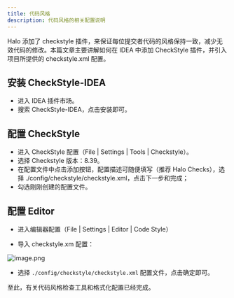 ```yaml
---
title: 代码风格
description: 代码风格的相关配置说明
---
```


Halo 添加了 checkstyle 插件，来保证每位提交者代码的风格保持一致，减少无效代码的修改。本篇文章主要讲解如何在 IDEA 中添加 CheckStyle 插件，并引入项目所提供的 checkstyle.xml 配置。

## 安装 CheckStyle-IDEA

- 进入 IDEA 插件市场。
- 搜索 CheckStyle-IDEA，点击安装即可。

## 配置 CheckStyle

- 进入 CheckStyle 配置（File | Settings | Tools | Checkstyle）。
- 选择 Checkstyle 版本：8.39。
- 在配置文件中点击添加按钮，配置描述可随便填写（推荐 Halo Checks），选择 ./config/checkstyle/checkstyle.xml，点击下一步和完成；
- 勾选刚刚创建的配置文件。

## 配置 Editor

- 进入编辑器配置（File | Settings | Editor | Code Style）

- 导入 checkstyle.xm 配置：

![image.png](https://halo.run/upload/2020/2/image-0c7a018e73f74634a534fa3ba8806628.png)

- 选择 `./config/checkstyle/checkstyle.xml` 配置文件，点击确定即可。

至此，有关代码风格检查工具和格式化配置已经完成。
